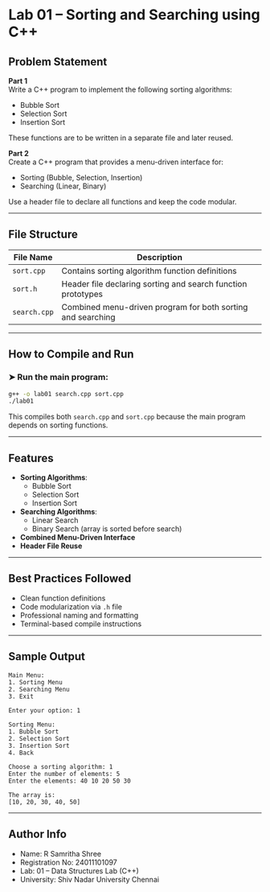 # Lab 01 – Sorting and Searching using C++

## Problem Statement

**Part 1**  
Write a C++ program to implement the following sorting algorithms:
- Bubble Sort
- Selection Sort
- Insertion Sort

These functions are to be written in a separate file and later reused.

**Part 2**  
Create a C++ program that provides a menu-driven interface for:
- Sorting (Bubble, Selection, Insertion)
- Searching (Linear, Binary)

Use a header file to declare all functions and keep the code modular.

---

## File Structure

| File Name     | Description                                                |
|---------------|------------------------------------------------------------|
| `sort.cpp`    | Contains sorting algorithm function definitions            |
| `sort.h`      | Header file declaring sorting and search function prototypes |
| `search.cpp`  | Combined menu-driven program for both sorting and searching|

---

## How to Compile and Run

### ➤ Run the main program:

```bash
g++ -o lab01 search.cpp sort.cpp
./lab01
```

This compiles both `search.cpp` and `sort.cpp` because the main program depends on sorting functions.

---

## Features

- **Sorting Algorithms**:
  - Bubble Sort
  - Selection Sort
  - Insertion Sort
- **Searching Algorithms**:
  - Linear Search
  - Binary Search (array is sorted before search)
- **Combined Menu-Driven Interface**
- **Header File Reuse**

---

## Best Practices Followed

- Clean function definitions
- Code modularization via `.h` file
- Professional naming and formatting
- Terminal-based compile instructions

---

## Sample Output

```
Main Menu:
1. Sorting Menu
2. Searching Menu
3. Exit

Enter your option: 1

Sorting Menu:
1. Bubble Sort
2. Selection Sort
3. Insertion Sort
4. Back

Choose a sorting algorithm: 1
Enter the number of elements: 5
Enter the elements: 40 10 20 50 30

The array is:
[10, 20, 30, 40, 50]
```
---
## Author Info

- Name: R Samritha Shree   
- Registration No: 24011101097
- Lab: 01 – Data Structures Lab (C++)
- University: Shiv Nadar University Chennai 

